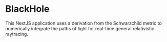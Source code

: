 # BlackHole

This NextJS application uses a derivation from the Schwarzchild metric to numerically integrate the paths of light for real-time general relativistic raytracing.
